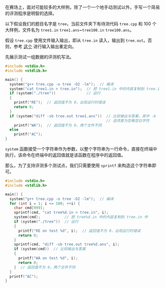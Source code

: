 在赛场上，面对可能较多的大样例，除了一个一个地手动测试以外，手写一个简易的评测程序是明智的选择。

以下假设我们的题目名字是 `tree`，当前文件夹下有待测代码 `tree.cpp` 和 $100$ 个大样例，文件名为 `tree1.in`  `tree1.ans`\~`tree100.in`  `tree100.ans`。

假设 `tree.cpp` 使用文件输入输出，即从 `tree.in` 读入，输出到 `tree.out`。否则，参考 [这个](/tools/cmd/#重定向机制) 进行输入输出重定向。

先展示测试一组数据的评测机写法。

```cpp
#include <stdio.h>
#include <stdlib.h>

main() {
  system("g++ tree.cpp -o tree -O2 -lm");  // 编译
  system("cat tree1.in > tree.in");  // 把 tree1.in 中的内容复制到 tree.in 中
  if (system("./tree"))              // 运行
  {
    printf("RE");  // 返回值不为 0，出现运行时错误
    return 0;
  }
  if (system("diff -sb tree.out tree1.ans"))  // 比较输出与答案，其中 -b
                                              // 选项意为忽略空白字符
    printf("WA");  // 返回值不为 0，两个文件不同
  else
    printf("AC");
}
```

`system` 函数接受一个字符串作为参数，以整个字符串为一行命令，直接在终端中执行，该命令在终端中的返回值就是该函数在程序中的返回值。

那么，为了支持评测多个测试点，我们只需要使用 `sprintf` 来构造这个字符串即可。

```cpp
#include <stdio.h>
#include <stdlib.h>

main() {
  system("g++ tree.cpp -o tree -O2 -lm");  // 编译
  for (int i = 1; i <= 100; ++i) {
    char cmd[999];
    sprintf(cmd, "cat tree%d.in > tree.in", i);
    system(cmd);           // 把 tree%d.in 中的内容复制到 tree.in 中
    if (system("./tree"))  // 运行
    {
      printf("RE on test %d", i);  // 返回值不为 0，出现运行时错误
      return 0;
    }
    sprintf(cmd, "diff -sb tree.out tree%d.ans", i);
    if (system(cmd))  // 比较输出与答案
    {
      printf("WA on test %d", i);
      return 0;
    }  // 返回值不为 0，两个文件不同
  }
  printf("AC");
}
```
